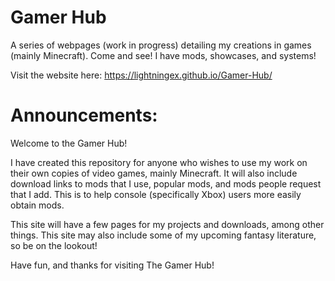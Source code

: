 # Gamer Hub
A series of webpages (work in progress) detailing my creations in games (mainly Minecraft). Come and see! I have mods, showcases, and systems!

Visit the website here: https://lightningex.github.io/Gamer-Hub/

# Announcements:
Welcome to the Gamer Hub!

I have created this repository for anyone who wishes to use my work on their own copies of video games, mainly Minecraft. It will also include download links to mods that I use, popular mods, and mods people request that I add. This is to help console (specifically Xbox) users more easily obtain mods.

This site will have a few pages for my projects and downloads, among other things. This site may also include some of my upcoming fantasy literature, so be on the lookout!

Have fun, and thanks for visiting The Gamer Hub!
